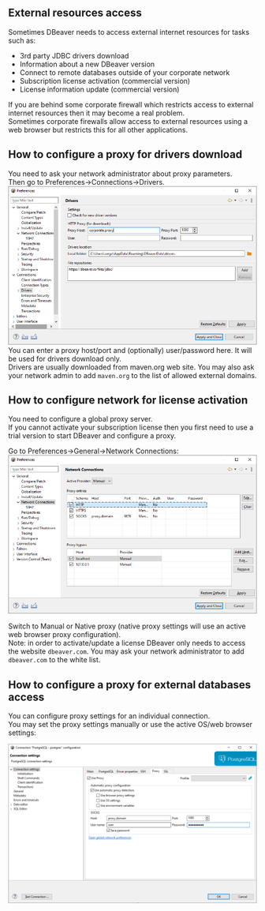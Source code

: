 ## External resources access

Sometimes DBeaver needs to access external internet resources for tasks such as:

- 3rd party JDBC drivers download
- Information about a new DBeaver version
- Connect to remote databases outside of your corporate network
- Subscription license activation (commercial version)
- License information update (commercial version)


If you are behind some corporate firewall which restricts access to external internet resources then it may become a real problem.  
Sometimes corporate firewalls allow access to external resources using a web browser but restricts this for all other applications.  

## How to configure a proxy for drivers download

You need to ask your network administrator about proxy parameters.  
Then go to Preferences->Connections->Drivers.  
![](images/ug/network/drivers-proxy.png)
You can enter a proxy host/port and (optionally) user/password here. It will be used for drivers download only.  
Drivers are usually downloaded from maven.org web site. You may also ask your network admin to add `maven.org` to the list of allowed external domains.

## How to configure network for license activation

You need to configure a global proxy server.  
If you cannot activate your subscription license then you first need to use a trial version to start DBeaver and configure a proxy.  

Go to Preferences->General->Network Connections:
![](images/ug/network/global-proxy.png)

Switch to Manual or Native proxy (native proxy settings will use an active web browser proxy configuration).  
Note: in order to activate/update a license DBeaver only needs to access the website `dbeaver.com`. You may ask your network administrator to add `dbeaver.com` to the white list.  

## How to configure a proxy for external databases access

You can configure proxy settings for an individual connection.  
You may set the proxy settings manually or use the active OS/web browser settings:

![](images/ug/network/connection-proxy.png)


